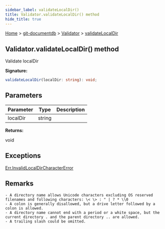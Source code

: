 ```yaml
---
sidebar_label: validateLocalDir()
title: Validator.validateLocalDir() method
hide_title: true
---
```


[Home](./index.md) &gt; [git-documentdb](./git-documentdb.md) &gt; [Validator](./git-documentdb.validator.md) &gt; [validateLocalDir](./git-documentdb.validator.validatelocaldir.md)

## Validator.validateLocalDir() method

Validate localDir

<b>Signature:</b>

```typescript
validateLocalDir(localDir: string): void;
```

## Parameters

|  Parameter | Type | Description |
|  --- | --- | --- |
|  localDir | string |  |

<b>Returns:</b>

void

## Exceptions

[Err.InvalidLocalDirCharacterError](./git-documentdb.err.invalidlocaldircharactererror.md)

## Remarks


```
- A directory name allows Unicode characters excluding OS reserved filenames and following characters: \< \> : " | ? * \\0
- A colon is generally disallowed, but a drive letter followed by a colon is allowed.
- A directory name cannot end with a period or a white space, but the current directory . and the parent directory .. are allowed.
- A trailing slash could be omitted.

```

